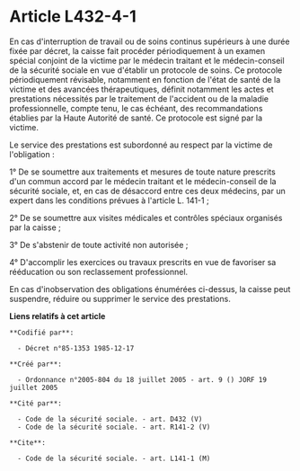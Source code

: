 # Article L432-4-1

En cas d'interruption de travail ou de soins continus supérieurs à une durée fixée par décret, la caisse fait procéder
périodiquement à un examen spécial conjoint de la victime par le médecin traitant et le médecin-conseil de la sécurité
sociale en vue d'établir un protocole de soins. Ce protocole périodiquement révisable, notamment en fonction de l'état de
santé de la victime et des avancées thérapeutiques, définit notamment les actes et prestations nécessités par le traitement
de l'accident ou de la maladie professionnelle, compte tenu, le cas échéant, des recommandations établies par la Haute
Autorité de santé. Ce protocole est signé par la victime.

Le service des prestations est subordonné au respect par la victime de l'obligation :

1° De se soumettre aux traitements et mesures de toute nature prescrits d'un commun accord par le médecin traitant et le
médecin-conseil de la sécurité sociale, et, en cas de désaccord entre ces deux médecins, par un expert dans les conditions
prévues à l'article L. 141-1 ;

2° De se soumettre aux visites médicales et contrôles spéciaux organisés par la caisse ;

3° De s'abstenir de toute activité non autorisée ;

4° D'accomplir les exercices ou travaux prescrits en vue de favoriser sa rééducation ou son reclassement professionnel.

En cas d'inobservation des obligations énumérées ci-dessus, la caisse peut suspendre, réduire ou supprimer le service des
prestations.

**Liens relatifs à cet article**

	**Codifié par**:

	  - Décret n°85-1353 1985-12-17

	**Créé par**:

	  - Ordonnance n°2005-804 du 18 juillet 2005 - art. 9 () JORF 19 juillet 2005

	**Cité par**:

	  - Code de la sécurité sociale. - art. D432 (V)
	  - Code de la sécurité sociale. - art. R141-2 (V)

	**Cite**:

	  - Code de la sécurité sociale. - art. L141-1 (M)
